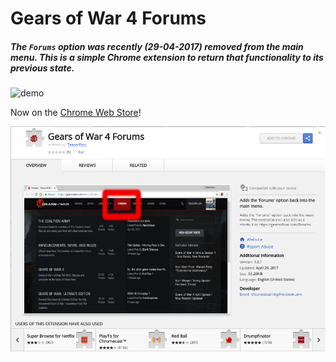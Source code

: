 # Gears of War 4 Forums

##### The `Forums` option was recently _(29-04-2017)_ removed from the main menu. This is a simple Chrome extension to return that functionality to its previous state.

![demo](https://media.giphy.com/media/IhMgQ60IioWly/giphy.gif)

Now on the [Chrome Web Store](https://chrome.google.com/webstore/detail/gears-of-war-4-forums/gnnnghjolkebfmgablmplcboppcadiid)!

![forum-tile](https://github.com/TheanosLearning/Gears4Forums/raw/master/images/web-store-demo.png)

